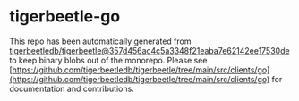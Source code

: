 # tigerbeetle-go
This repo has been automatically generated from [tigerbeetledb/tigerbeetle@357d456ac4c5a3348f21eaba7e62142ee17530de](https://github.com/tigerbeetledb/tigerbeetle/commit/357d456ac4c5a3348f21eaba7e62142ee17530de) to keep binary blobs out of the monorepo. Please see [https://github.com/tigerbeetledb/tigerbeetle/tree/main/src/clients/go](https://github.com/tigerbeetledb/tigerbeetle/tree/main/src/clients/go) for documentation and contributions.
